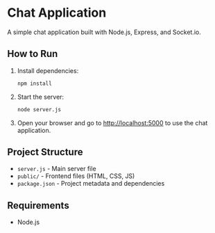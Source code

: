 # Chat Application

A simple chat application built with Node.js, Express, and Socket.io.

## How to Run

1. Install dependencies:

    ```sh
    npm install
    ```

2. Start the server:

    ```sh
    node server.js
    ```

3. Open your browser and go to [http://localhost:5000](http://localhost:5000) to use the chat application.

## Project Structure

-   `server.js` - Main server file
-   `public/` - Frontend files (HTML, CSS, JS)
-   `package.json` - Project metadata and dependencies

## Requirements

-   Node.js
